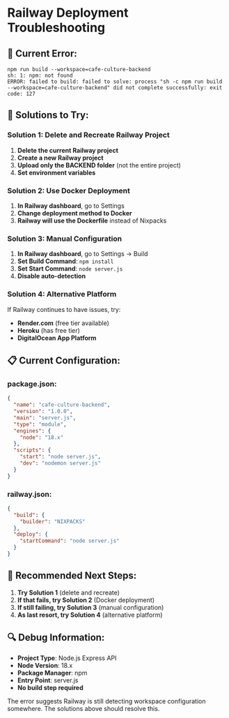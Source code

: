 # Railway Deployment Troubleshooting

## 🚨 **Current Error:**
```
npm run build --workspace=cafe-culture-backend
sh: 1: npm: not found
ERROR: failed to build: failed to solve: process "sh -c npm run build --workspace=cafe-culture-backend" did not complete successfully: exit code: 127
```

## 🔧 **Solutions to Try:**

### **Solution 1: Delete and Recreate Railway Project**
1. **Delete the current Railway project**
2. **Create a new Railway project**
3. **Upload only the BACKEND folder** (not the entire project)
4. **Set environment variables**

### **Solution 2: Use Docker Deployment**
1. **In Railway dashboard**, go to Settings
2. **Change deployment method to Docker**
3. **Railway will use the Dockerfile** instead of Nixpacks

### **Solution 3: Manual Configuration**
1. **In Railway dashboard**, go to Settings → Build
2. **Set Build Command**: `npm install`
3. **Set Start Command**: `node server.js`
4. **Disable auto-detection**

### **Solution 4: Alternative Platform**
If Railway continues to have issues, try:
- **Render.com** (free tier available)
- **Heroku** (has free tier)
- **DigitalOcean App Platform**

## 📋 **Current Configuration:**

### **package.json:**
```json
{
  "name": "cafe-culture-backend",
  "version": "1.0.0",
  "main": "server.js",
  "type": "module",
  "engines": {
    "node": "18.x"
  },
  "scripts": {
    "start": "node server.js",
    "dev": "nodemon server.js"
  }
}
```

### **railway.json:**
```json
{
  "build": {
    "builder": "NIXPACKS"
  },
  "deploy": {
    "startCommand": "node server.js"
  }
}
```

## 🎯 **Recommended Next Steps:**

1. **Try Solution 1** (delete and recreate)
2. **If that fails, try Solution 2** (Docker deployment)
3. **If still failing, try Solution 3** (manual configuration)
4. **As last resort, try Solution 4** (alternative platform)

## 🔍 **Debug Information:**
- **Project Type**: Node.js Express API
- **Node Version**: 18.x
- **Package Manager**: npm
- **Entry Point**: server.js
- **No build step required**

The error suggests Railway is still detecting workspace configuration somewhere. The solutions above should resolve this.

